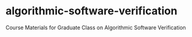 algorithmic-software-verification
=================================

Course Materials for Graduate Class on Algorithmic Software Verification